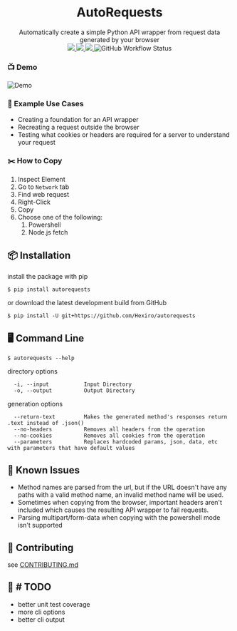 <h1 align=center>AutoRequests</h1>
<p align=center>
  <span>Automatically create a simple Python API wrapper from request data generated by your browser</span>
  <br>

  <a title="PyPI - Version" href="https://pypi.org/project/autorequests/" target="_blank">
    <img src="https://img.shields.io/pypi/v/autorequests?color=390099&style=for-the-badge"/>
  </a>

  <a title="PyPI - Python Version" href="https://www.python.org/downloads/" target="_blank">
     <img src="https://img.shields.io/pypi/pyversions/autorequests?color=B80068&style=for-the-badge&logo=python&logoColor=fff"/>
  </a>

  <a title="License - MIT" href="LICENSE" target="_blank">
    <img src="https://img.shields.io/github/license/Hexiro/autorequests?style=for-the-badge&color=390099&labelColor=474747">
  </a>

  <img alt="GitHub Workflow Status" src="https://img.shields.io/github/workflow/status/Hexiro/autorequests/tests?logo=github&style=for-the-badge&label=tests">
  <br>
</p>

### 📺 Demo

<img alt="Demo" src="https://user-images.githubusercontent.com/42787085/137994635-cadbafad-4371-4c22-892a-7e9a82785c56.gif"/>

### 💼 Example Use Cases

* Creating a foundation for an API wrapper
* Recreating a request outside the browser
* Testing what cookies or headers are required for a server to understand your request

### ✂️ How to Copy

1. Inspect Element
2. Go to `Network` tab
3. Find web request
4. Right-Click
5. Copy
6. Choose one of the following:
    1. Powershell
    2. Node.js fetch

## 📦 Installation

install the package with pip

```
$ pip install autorequests
```

or download the latest development build from GitHub

```
$ pip install -U git+https://github.com/Hexiro/autorequests
```

## 🖥️ Command Line

```console
$ autorequests --help
```

directory options

```console
  -i, --input           Input Directory
  -o, --output          Output Directory
```

generation options

```
  --return-text         Makes the generated method's responses return .text instead of .json()
  --no-headers          Removes all headers from the operation
  --no-cookies          Removes all cookies from the operation
  --parameters          Replaces hardcoded params, json, data, etc with parameters that have default values
```

## 🚩 Known Issues

* Method names are parsed from the url, but if the URL doesn't have any paths with a valid method name, an invalid
  method name will be used.
* Sometimes when copying from the browser, important headers aren't included which causes the resulting API wrapper to
  fail requests.
* Parsing multipart/form-data when copying with the powershell mode isn't supported

## 🐞 Contributing

see [CONTRIBUTING.md](./CONTRIBUTING.md)

## 📅 # TODO

* better unit test coverage
* more cli options
* better cli output